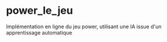 # power_le_jeu
Implémentation en ligne du jeu power, utilisant une IA issue d'un apprentissage automatique
